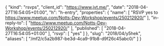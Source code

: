 {
  "kind": "rsvps",
  "client_id": "https://www.jvt.me/",
  "date": "2018-04-27T16:54:05+01:00",
  "h": "h-entry",
  "properties": {
    "name": [
      "RSVP yes to https://www.meetup.com/Notts-Dev-Workshop/events/250212920/"
    ],
    "in-reply-to": [
      "https://www.meetup.com/Notts-Dev-Workshop/events/250212920/"
    ],
    "published": [
      "2018-04-27T16:54:05+01:00"
    ],
    "rsvp": [
      "yes"
    ]
  },
  "slug": "2018/04/y5hek",
  "aliases": [
    "/mf2/c5a2b987-be3d-4ca9-91b8-d9f26c45abc0/"
  ]
}
